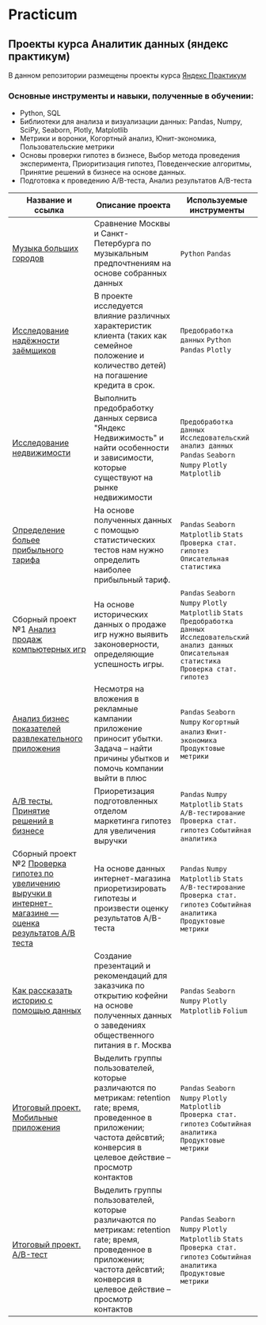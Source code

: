 ﻿# Practicum
## Проекты курса Аналитик данных (яндекс практикум)

В данном репозитории размещены проекты курса [Яндекс Практикум](https://practicum.yandex.ru/data-analyst/ "Яндекс Практикум")

### Основные инструменты и навыки, полученные в обучении:

- Python, SQL
- Библиотеки для анализа и визуализации данных: Pandas, Numpy, SciPy, Seaborn, Plotly, Matplotlib
- Метрики и воронки, Когортный анализ, Юнит-экономика, Пользовательские метрики
- Основы проверки гипотез в бизнесе, Выбор метода проведения эксперимента, Приоритизация гипотез, Поведенческие алгоритмы, Принятие решений в бизнесе на основе данных.
- Подготовка к проведению A/B-теста, Анализ результатов A/B-теста


| Название и ссылка | Описание проекта | Используемые инструменты |
| ------ | ------ | ------ |
| [Музыка больших городов](https://github.com/D-e-n-mark/Practicum/tree/main/1.%20big%20city%20music) | Сравнение Москвы и Санкт-Петербурга по музыкальным предпочтнениям на основе собранных данных | ``Python`` ``Pandas``
| [Исследование надёжности заёмщиков](https://github.com/D-e-n-mark/Practicum/tree/main/2.%20bank%20data%20analysis) | В проекте исследуется влияние различных характеристик клиента (таких как семейное положение и количество детей) на погашение кредита в срок. | ``Предобработка данных`` ``Python`` ``Pandas`` ``Plotly`` |
| [Исследование недвижимости](https://github.com/D-e-n-mark/Practicum/tree/main/3.%20real%20estate) | Выполнить предобработку данных сервиса "Яндекс Недвижимость" и найти особенности и зависимости, которые существуют на рынке недвижимости | ``Предобработка данных`` ``Исследовательский анализ данных`` ``Pandas`` ``Seaborn`` ``Numpy`` ``Plotly`` ``Matplotlib`` |
| [Определение больее прибыльного тарифа](https://github.com/D-e-n-mark/Practicum/tree/main/4.%20tariff%20analysis) | На основе полученных данных с помощью статистических тестов нам нужно определить наиболее прибыльный тариф. | ``Pandas`` ``Seaborn`` ``Matplotlib`` ``Stats`` ``Проверка стат. гипотез`` ``Описательная статистика`` | 
| Сборный проект №1 [Анализ продаж компьютерных игр](https://github.com/D-e-n-mark/Practicum/tree/main/5.%20games) | На основе исторических данных о продаже игр нужно выявить законоверности, определяющие успешность игры. | ``Pandas`` ``Seaborn`` ``Numpy`` ``Plotly`` ``Matplotlib`` ``Stats`` ``Предобработка данных`` ``Исследовательский анализ данных`` ``Описательная статистика`` ``Проверка стат. гипотез``
| [Анализ бизнес показателей развлекательного приложения](https://github.com/D-e-n-mark/Practicum/tree/main/6.%20business%20performance%20analysis) | Несмотря на вложения в рекламные кампании приложение приносит убытки. Задача – найти причины убытков и помочь компании выйти в плюс | ``Pandas`` ``Seaborn`` ``Numpy`` ``Когортный анализ`` ``Юнит-экономика`` ``Продуктовые метрики`` | 
| [A/B тесты. Принятие решений в бизнесе](https://github.com/D-e-n-mark/Practicum/tree/main/7.%20AB%20test) | Приоретизация подготовленных отделом маркетинга гипотез для увеличения выручки | ``Pandas`` ``Numpy`` ``Matplotlib`` ``Stats`` ``A/B-тестирование`` ``Проверка стат. гипотез`` ``Событийная аналитика`` |
| Сборный проект №2 [Проверка гипотез по увеличению выручки в интернет-магазине — оценка результатов A/B теста](https://github.com/D-e-n-mark/Practicum/tree/main/8.%20Web%20store) | На основе данных интернет-магазина приоретизировать гипотезы и произвести оценку результатов A/B-теста | ``Pandas`` ``Numpy`` ``Matplotlib`` ``Stats`` ``A/B-тестирование`` ``Проверка стат. гипотез`` ``Событийная аналитика`` ``Продуктовые метрики`` |
| [Как рассказать историю с помощью данных](https://github.com/D-e-n-mark/Practicum/tree/main/9.%20visualisation) | Создание презентаций и рекомендаций для заказчика по открытию кофейни на основе полученных данных о заведениях общественного питания в г. Москва | ``Pandas`` ``Seaborn`` ``Numpy`` ``Plotly`` ``Matplotlib`` ``Folium`` |
| [Итоговый проект. Мобильные приложения](https://github.com/D-e-n-mark/Practicum/tree/main/10.%20final%20project%20mobile%20app) | Выделить группы пользователей, которые различаются по метрикам: retention rate; время, проведенное в приложении; частота дейсвтий; конверсия в целевое действие – просмотр контактов | ``Pandas``  ``Seaborn``  ``Numpy``  ``Plotly``  ``Matplotlib``  ``Проверка стат. гипотез``  ``Событийная аналитика``    ``Продуктовые метрики``  |
| [Итоговый проект. А/B-тест](https://github.com/D-e-n-mark/Practicum/tree/main/11.%20final%20project%20AB%20test) | Выделить группы пользователей, которые различаются по метрикам: retention rate; время, проведенное в приложении; частота дейсвтий; конверсия в целевое действие – просмотр контактов | ``Pandas``  ``Seaborn``  ``Numpy``  ``Plotly``  ``Matplotlib`` ``Stats``  ``Проверка стат. гипотез``  ``Событийная аналитика``    ``Продуктовые метрики``  |
